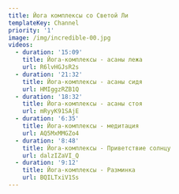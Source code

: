 ```yaml
---
title: Йога комплексы со Светой Ли
templateKey: Channel
priority: '1'
image: /img/incredible-00.jpg
videos:
  - duration: '15:09'
    title: Йога-комплексы - асаны лежа
    url: R6lvHGJsR2s
  - duration: '21:32'
    title: Йога-комплексы - асаны сидя
    url: HMIggzRZB1Q
  - duration: '18:32'
    title: Йога-комплексы - асаны стоя
    url: mRyyK91SAjE
  - duration: '6:35'
    title: Йога-комплексы - медитация
    url: AQ5MxMMGZo4
  - duration: '8:48'
    title: Йога-комплексы - Приветствие солнцу
    url: dalzIZaVI_Q
  - duration: '9:12'
    title: Йога-комплексы - Разминка
    url: BQILTxiV1Ss
---
```

